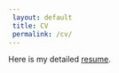 ```yaml
---
 layout: default
 title: CV
 permalink: /cv/ 
--- 
```


Here is my detailed [resume](/downloads/VilmaRomeroResume.pdf).